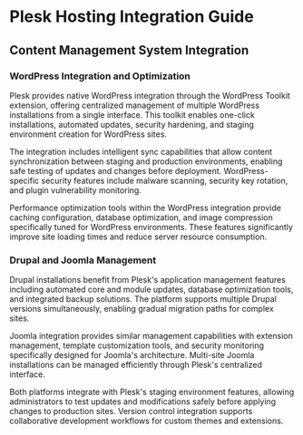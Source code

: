 # Plesk Hosting Integration Guide

## Content Management System Integration

### WordPress Integration and Optimization
Plesk provides native WordPress integration through the WordPress Toolkit extension, offering centralized management of multiple WordPress installations from a single interface. This toolkit enables one-click installations, automated updates, security hardening, and staging environment creation for WordPress sites.

The integration includes intelligent sync capabilities that allow content synchronization between staging and production environments, enabling safe testing of updates and changes before deployment. WordPress-specific security features include malware scanning, security key rotation, and plugin vulnerability monitoring.

Performance optimization tools within the WordPress integration provide caching configuration, database optimization, and image compression specifically tuned for WordPress environments. These features significantly improve site loading times and reduce server resource consumption.

### Drupal and Joomla Management
Drupal installations benefit from Plesk's application management features including automated core and module updates, database optimization tools, and integrated backup solutions. The platform supports multiple Drupal versions simultaneously, enabling gradual migration paths for complex sites.

Joomla integration provides similar management capabilities with extension management, template customization tools, and security monitoring specifically designed for Joomla's architecture. Multi-site Joomla installations can be managed efficiently through Plesk's centralized interface.

Both platforms integrate with Plesk's staging environment features, allowing administrators to test updates and modifications safely before applying changes to production sites. Version control integration supports collaborative development workflows for custom themes and extensions.